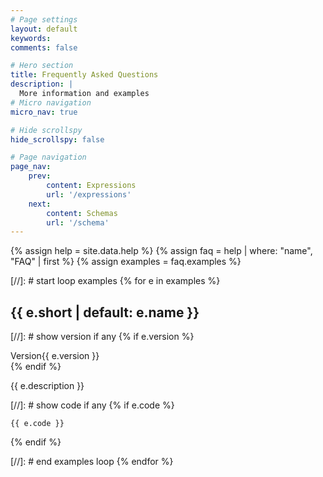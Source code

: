 ```yaml
---
# Page settings
layout: default
keywords:
comments: false

# Hero section
title: Frequently Asked Questions
description: | 
  More information and examples
# Micro navigation
micro_nav: true

# Hide scrollspy
hide_scrollspy: false

# Page navigation
page_nav:
    prev:
        content: Expressions
        url: '/expressions'
    next:
        content: Schemas
        url: '/schema'        
---
```


{% assign help = site.data.help %}
{% assign faq = help | where: "name", "FAQ" | first  %}
{% assign examples = faq.examples %}

[//]: # start loop examples
{% for e in examples %}
## {{ e.short | default: e.name }}

[//]: # show version if any
{% if e.version %}
<div class="tags has-addons mb-1">
  <span class="tag is-dark">Version</span><span class="tag is-success">{{ e.version }}</span>
</div>
{% endif %}

{{ e.description }}

[//]: # show code if any
{% if e.code %}
```{{ e.language | default: "javascript" }}
{{ e.code }}
```

{% endif %}

[//]: # end examples loop
{% endfor %} 
